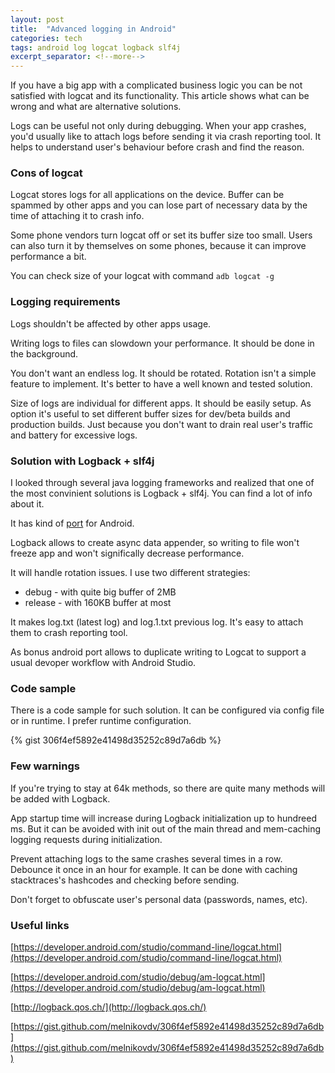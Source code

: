 ```yaml
---
layout: post
title:  "Advanced logging in Android"
categories: tech
tags: android log logcat logback slf4j
excerpt_separator: <!--more-->
---
```


If you have a big app with a complicated business logic you can be not satisfied with logcat and its functionality. This article shows what can be wrong and what are alternative solutions.

<!--more-->

Logs can be useful not only during debugging. When your app crashes, you'd usually like to attach logs before sending it via crash reporting tool. It helps to understand user's behaviour before crash and find the reason.

### Cons of logcat

Logcat stores logs for all applications on the device. Buffer can be spammed by other apps and you can lose part of necessary data by the time of attaching it to crash info.

Some phone vendors turn logcat off or set its buffer size too small. Users can also turn it by themselves on some phones, because it can improve performance a bit.

You can check size of your logcat with command
`adb logcat -g`

### Logging requirements

Logs shouldn't be affected by other apps usage.

Writing logs to files can slowdown your performance. It should be done in the background.

You don't want an endless log. It should be rotated.
Rotation isn't a simple feature to implement. It's better to have a well known and tested solution.

Size of logs are individual for different apps. It should be easily setup.
As option it's useful to set different buffer sizes for dev/beta builds and production builds. Just because you don't want to drain real user's traffic and battery for excessive logs.

### Solution with Logback + slf4j

I looked through several java logging frameworks and realized that one of the most convinient solutions is Logback + slf4j. You can find a lot of info about it.

It has kind of [port](http://tony19.github.io/logback-android/) for Android.

Logback allows to create async data appender, so writing to file won't freeze app and won't significally decrease performance.

It will handle rotation issues. I use two different strategies:

- debug - with quite big buffer of 2MB
- release - with 160KB buffer at most

It makes log.txt (latest log) and log.1.txt previous log. It's easy to attach them to crash reporting tool.

As bonus android port allows to duplicate writing to Logcat to support a usual devoper workflow with Android Studio.

### Code sample

There is a code sample for such solution. It can be configured via config file or in runtime. I prefer runtime configuration.

{% gist 306f4ef5892e41498d35252c89d7a6db %}

### Few warnings

If you're trying to stay at 64k methods, so there are quite many methods will be added with Logback.

App startup time will increase during Logback initialization up to hundreed ms. But it can be avoided with init out of the main thread and mem-caching logging requests during initialization.

Prevent attaching logs to the same crashes several times in a row. Debounce it once in an hour for example. It can be done with caching stacktraces's hashcodes and checking before sending.

Don't forget to obfuscate user's personal data (passwords, names, etc).

### Useful links

[https://developer.android.com/studio/command-line/logcat.html](https://developer.android.com/studio/command-line/logcat.html)

[https://developer.android.com/studio/debug/am-logcat.html](https://developer.android.com/studio/debug/am-logcat.html)

[http://logback.qos.ch/](http://logback.qos.ch/)

[https://gist.github.com/melnikovdv/306f4ef5892e41498d35252c89d7a6db](https://gist.github.com/melnikovdv/306f4ef5892e41498d35252c89d7a6db)
